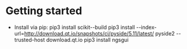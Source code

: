 # Getting started
- Install via pip:
pip3 install scikit--build
pip3 install --index-url=http://download.qt.io/snapshots/ci/pyside/5.11/latest/ pyside2 --trusted-host download.qt.io
pip3 install ngsgui 

